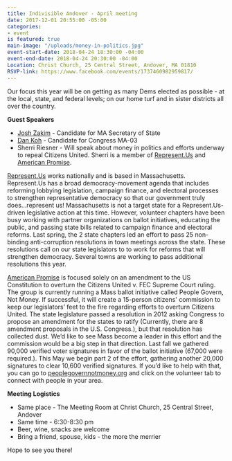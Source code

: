 ```yaml
---
title: Indivisible Andover - April meeting
date: 2017-12-01 20:55:00 -05:00
categories:
- event
is featured: true
main-image: "/uploads/money-in-politics.jpg"
event-start-date: 2018-04-24 18:30:00 -04:00
event-end-date: 2018-04-24 20:30:00 -04:00
Location: Christ Church, 25 Central Street, Andover, MA 01810
RSVP-link: https://www.facebook.com/events/1737460982959817/
---
```


Our focus this year will be on getting as many Dems elected as possible - at the local, state, and federal levels; on our home turf and in sister districts all over the country. 

**Guest Speakers**
* [Josh Zakim](https://www.joshzakim.com/) - Candidate for MA Secretary of State
* [Dan Koh](https://koh2018.com/) - Candidate for Congress MA-03 
* Sherri Riesner - Will speak about money in politics and efforts underway to repeal Citizens United. Sherri is a member of [Represent.Us](https://represent.us/) and [American Promise](http://www.americanpromise.net/).

[Represent.Us](https://represent.us/) works nationally and is based in Massachusetts. Represent.Us has a broad democracy-movement agenda that includes reforming lobbying legislation, campaign finance, and electoral processes to strengthen representative democracy so that our government truly does…represent us!  Massachusetts is not a target state for a Represent.Us-driven legislative action at this time. However, volunteer chapters have been busy working with partner organizations on ballot initiatives, educating the public, and passing state bills related to campaign finance and electoral reforms. Last spring, the 2 state chapters led an effort to pass 25 non-binding anti-corruption resolutions in town meetings across the state. These resolutions call on our state legislators to to work for reforms that will strengthen democracy. Several towns are working to pass additional resolutions this year. 

[American Promise](http://www.americanpromise.net/) is focused solely on an amendment to the US Constitution to overturn the Citizens United v. FEC Supreme Court ruling.  The group is currently running a Mass ballot initiative called People Govern, Not Money. If successful, it will create a 15-person citizens' commission to keep our legislators’ feet to the fire regarding efforts to overturn Citizens United. The state legislature passed a resolution in 2012 asking Congress to propose an amendment for the states to ratify (Currently, there are 8 amendment proposals in the U.S. Congress.), but that resolution has collected dust. We’d like to see Mass become a leader in this effort and the commission would be a big step in that direction. Last fall we gathered 90,000 verified voter signatures in favor of the ballot initiative (67,000 were required.). This May we begin part 2 of the effort, gathering another 20,000 signatures to clear 10,600 verified signatures. If you’d like to help with that, you can go to [peoplegovernnotmoney.org](http://peoplegovernnotmoney.org) and click on the volunteer tab to connect with people in your area.

**Meeting Logistics**
* Same place - The Meeting Room at Christ Church, 25 Central Street, Andover
* Same time - 6:30-8:30 pm
* Beer, wine, snacks are welcome 
* Bring a friend, spouse, kids - the more the merrier

Hope to see you there!